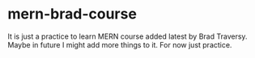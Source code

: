 # mern-brad-course
It is just a practice to learn MERN course added latest by Brad Traversy. 
Maybe in future I might add more things to it. For now just practice.
